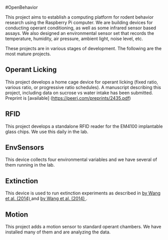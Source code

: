#OpenBehavior

This project aims to establish a computing platform for rodent behavior research using the Raspberry Pi computer. We are building devices for conducting operant conditioning, as well as some infrared sensor based assays. We also designed an environmental sensor set that records the temperature, humidity, air pressure, ambient light, noise level, etc. 

These projects are in various stages of development. The following are the most mature projects.

## Operant Licking
This project develops a home cage device for operant licking (fixed ratio, various ratio, or progressive ratio schedules). A manuscript describing this project, including data on sucrose vs water intake has been submitted. Preprint is [available] (https://peerj.com/preprints/2435.pdf)

## RFID 

This project develops a standalone RFID reader for the EM4100 implantable glass chips. We use this daily in the lab.

## EnvSensors

This device collects four environmental variables and we have several of them running in the lab.

## Extinction

This device is used to run extinction experiments as described in <a href=https://www.ncbi.nlm.nih.gov/PubMed/25532105> by Wang et al. (2014)  </a> and  <a href="https://www.ncbi.nlm.nih.gov/PubMed/25566005"> by Wang et al. (2014) </a>.  


## Motion

This project adds a motion sensor to standard operant chambers. We have installed many of them and are analyzing the data. 
